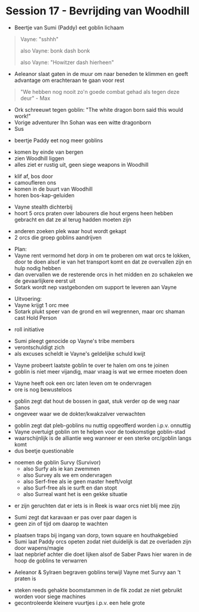 # Session 17 - Bevrijding van Woodhill

- Beertje van Sumi (Paddy) eet goblin lichaam

> Vayne: "sshhh"
>
> also Vayne: bonk dash bonk
>
> also Vayne: "Howitzer dash hierheen"

- Aeleanor slaat gaten in de muur om naar beneden te klimmen en geeft advantage om erachteraan te gaan voor rest

> "We hebben nog nooit zo'n goede combat gehad als tegen deze deur" - Max

- Ork schreeuwt tegen goblin: "The white dragon born said this would work!"
- Vorige adventurer Ihn Sohan was een witte dragonborn
- Sus

+ beertje Paddy eet nog meer goblins

- komen by einde van bergen
- zien Woodhill liggen
- alles ziet er rustig uit, geen siege weapons in Woodhill

+ klif af, bos door
+ camoufleren ons
+ komen in de buurt van Woodhill
+ horen bos-kap-geluiden

- Vayne stealth dichterbij
- hoort 5 orcs praten over labourers die hout ergens heen hebben gebracht en dat ze al terug hadden moeten zijn

+ anderen zoeken plek waar hout wordt gekapt
+ 2 orcs die groep goblins aandrijven

- Plan:
- Vayne rent vermomd het dorp in om te proberen om wat orcs te lokken, door te doen alsof ie van het transport komt en dat ze overvallen zijn en hulp nodig hebben
- dan overvallen we de resterende orcs in het midden en zo schakelen we de gevaarlijkere eerst uit
- Sotark wordt nep vastgebonden om support te leveren aan Vayne

+ Uitvoering:
+ Vayne krijgt 1 orc mee
+ Sotark plukt speer van de grond en wil wegrennen, maar orc shaman cast Hold Person

- roll initiative

+ Sumi pleegt genocide op Vayne's tribe members
+ verontschuldigt zich
+ als excuses scheldt ie Vayne's geldelijke schuld kwijt

- Vayne probeert laatste goblin te over te halen om ons te joinen
- goblin is niet meer vijandig, maar vraag is wat we ermee moeten doen

+ Vayne heeft ook een orc laten leven om te ondervragen
+ ore is nog bewusteloos

- goblin zegt dat hout de bossen in gaat, stuk verder op de weg naar Sanos
- ongeveer waar we de dokter/kwakzalver verwachten

+ goblin zegt dat pleb-goblins nu nuttig opgeofferd worden i.p.v. onnuttig
+ Vayne overtuigt goblin om te helpen voor de toekomstige goblin-stad
+ waarschijnlijk is de alliantie weg wanneer er een sterke orc/goblin langs komt
+ dus beetje questionable

- noemen de goblin Survy (Survivor)
    - also Surfy als ie kan zwemmen
    - also Survey als we em ondervragen
    - also Serf-free als ie geen master heeft/volgt
    - also Surf-free als ie surft en dan stopt
    - also Surreal want het is een gekke situatie

+ er zijn geruchten dat er iets is in Reek is waar orcs niet blij mee zijη

- Sumi zegt dat karavaan er pas over paar dagen is
- geen zin of tijd om daarop te wachten

+ plaatsen traps bij ingang van dorp, town square en houthakgebied
+ Sumi laat Paddy orcs opeten zodat niet duidelijk is dat ze overladen zijn door wapens/magie
+ laat nepbrief achter die doet lijken alsof de Saber Paws hier waren in de hoop de goblins te verwarren

- Aeleanor & Sylraen begraven goblins terwijl Vayne met Survy aan 't praten is

+ steken reeds gehakte boomstammen in de fik zodat ze niet gebruikt worden voor siege machines
+ gecontroleerde kleinere vuurtjes i.p.v. een hele grote
